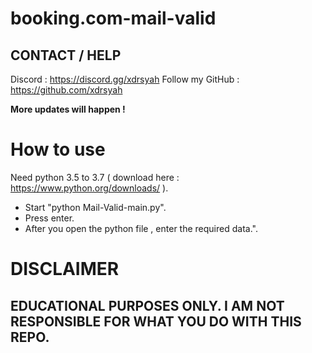 # booking.com-mail-valid

## CONTACT / HELP
Discord : https://discord.gg/xdrsyah
Follow my GitHub : https://github.com/xdrsyah

**More updates will happen !**

# How to use
Need python 3.5 to 3.7 ( download here : https://www.python.org/downloads/ ).
- Start "python Mail-Valid-main.py".
- Press enter.
- After you open the python file , enter the required data.".

# DISCLAIMER

## EDUCATIONAL PURPOSES ONLY. I AM NOT RESPONSIBLE FOR WHAT YOU DO WITH THIS REPO.
